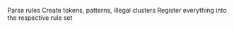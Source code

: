 Parse rules
Create tokens, patterns, illegal clusters
Register everything into the respective rule set
